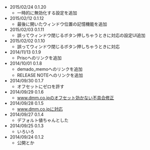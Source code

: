 - 2015/02/24 0.1.20
  - 一時的に無効化する設定を追加
- 2015/02/12 0.1.12
  - 最後に開いたウィンドウ位置の記憶機能を追加
- 2015/02/03 0.1.11
  - 誤ってウィンドウ閉じるボタン押しちゃうときに対応の設定UI追加
- 2015/02/02 0.1.10
  - 誤ってウィンドウ閉じるボタン押しちゃうときに対応
- 2014/11/13 0.1.9
  - Priscへのリンクを追加
- 2014/10/01 0.1.8
  - demado_memoへのリンクを追加
  - RELEASE NOTEへのリンクを追加
- 2014/09/30 0.1.7
  - オフセットにゼロを許す
- 2014/09/29 0.1.6
  - www.dmm.co.jpのオフセット効かない不具合修正
- 2014/09/28 0.1.5
  - www.dmm.co.jpに対応
- 2014/09/27 0.1.4
  - デフォルト値ちゃんとした
- 2014/09/25 0.1.3
  - いろいろ
- 2014/09/24 0.1.2
  - 公開とか
